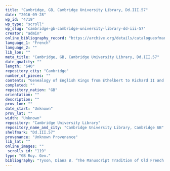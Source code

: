 ```yaml
---
title: "Cambridge, GB, Cambridge University Library, Dd.III.57"
date: "2016-09-28"
wp_id: "4719"
wp_type: "scroll"
wp_slug: "cambridge-gb-cambridge-university-library-dd-iii-57"
creator: "admin"
online_bibliography_record: "https://archive.org/details/catalogueofmanus01cambuoft"
language_1: "French"
language_2: ""
lib_lon: ""
meta_title: "Cambridge, GB, Cambridge University Library, Dd.III.57"
date_quality: ""
length: "640"
repository_city: "Cambridge"
number_of_pieces: ""
contents: "Genealogy of English Kings from Ethelbert to Richard II and Henry IV with roundels."
completed: ""
repository_nation: "GB"
orientation: ""
description: ""
prov_lon: ""
date_start: "Unknown"
prov_lat: ""
width: "Unknown"
repository: "Cambridge University Library"
repository_name_and_city: "Cambridge University Library, Cambridge GB"
shelfmark: "Dd.III.57"
provenance: "Unknown Provenance"
lib_lat: ""
online_images: ""
_scrolls_id: "119"
type: "GB Roy. Gen."
bibliography: "Tyson, Diana B. “The Manuscript Tradition of Old French Prose Brut Rolls.” Scriptorium 55 (2001): 107–18, C3."
---
```



